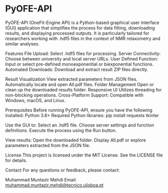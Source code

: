 # PyOFE-API
PyOFE-API (OneFit-Engine API) is a Python-based graphical user interface (GUI) application that simplifies the process for data fitting, downloading results, and displaying processed outputs. It is particularly tailored for researchers working with .hdf5 files in the context of NMR relaxometry and similar analyses.

Features
    File Upload: 
		Select .hdf5 files for processing.
    Server Connectivity: 
		Choose between university and local server URLs.
    User Defined Function: 
		Input or select pre-defined monoexponential or biexponential functions.
    Automated Downloads: 
		Download and extract result ZIP files directly.
	
Result Visualization
	View extracted parameters from JSON files.
        Automatically locate and open All.pdf files.
Folder Management
	Open or clean up the downloaded results folder.
Responsive UI 
	Utilizes threading for non-blocking operations.
Cross-Platform Support: 
		Compatible with Windows, macOS, and Linux.  

Prerequisites
Before running PyOFE-API, ensure you have the following installed:
Python 3.8+
Required Python libraries:
pip install requests tkinter

Use the GUI to:
Select an .hdf5 file.
Choose server settings and function definitions.
Execute the process using the Run button.

View results:
Open the downloaded folder.
Display All.pdf or explore parameters extracted from the JSON file.

License
This project is licensed under the MIT License. See the LICENSE file for details.

Contact
For any questions or feedback, please contact:

Muhammad Muntazir Mehdi
Email: muhammad.muntazir.mehdi@tecnico.ulisboa.pt
